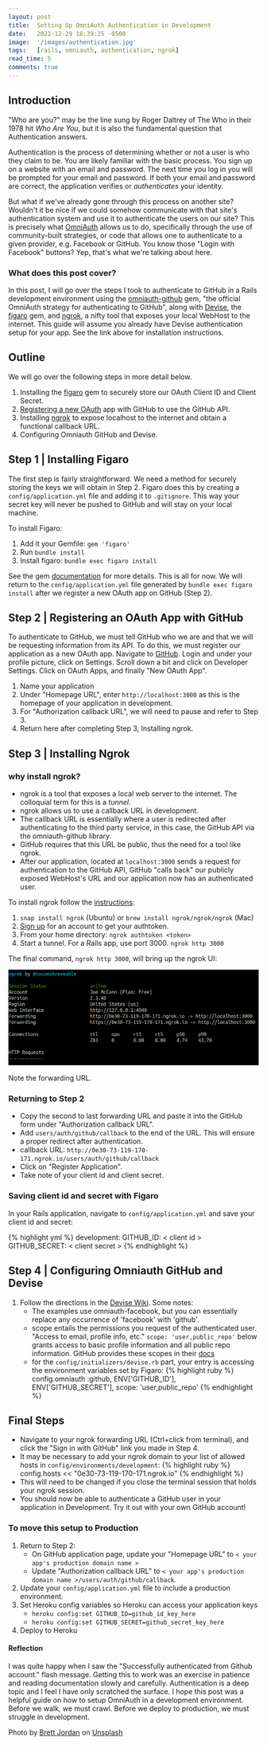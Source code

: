 ```yaml
---
layout: post
title:  Setting Up OmniAuth Authentication in Development
date:   2021-12-29 16:39:25 -0500
image:  '/images/authentication.jpg'
tags:   [rails, omniauth, authentication, ngrok]
read_time: 5
comments: true
---
```


## Introduction

"Who are you?" may be the line sung by Roger Daltrey of The Who in their 1978 hit _Who Are You_, but it is also the fundamental question that Authentication answers.

Authentication is the process of determining whether or not a user is who they claim to be. You are likely familiar with the basic process. You sign up on a website with an email and password. The next time you log in you will be prompted for your email and password. If both your email and password are correct, the application verifies or _authenticates_ your identity.

But what if we've already gone through this process on another site? Wouldn't it be nice if we could somehow communicate with that site's authentication system and use it to authenticate the users on our site? This is precisely what [OmniAuth](https://github.com/omniauth/omniauth) allows us to do, specifically through the use of community-built strategies, or code that allows one to authenticate to a given provider, e.g. Facebook or GitHub. You know those "Login with Facebook" buttons? Yep, that's what we're talking about here.

### What does this post cover?

In this post, I will go over the steps I took to authenticate to GitHub in a Rails development environment using the [omniauth-github](https://github.com/omniauth/omniauth-github) gem, "the official OmniAuth strategy for authenticating to GitHub", along with [Devise](https://github.com/heartcombo/devise), the [figaro](https://github.com/laserlemon/figaro) gem, and [ngrok](https://ngrok.com/), a nifty tool that exposes your local WebHost to the internet. This guide will assume you already have Devise authentication setup for your app. See the link above for installation instructions.

## Outline

We will go over the following steps in more detail below.

1. Installing the [figaro](https://github.com/laserlemon/figaro) gem to securely store our OAuth Client ID and Client Secret.
2. [Registering a new OAuth](https://github.com/settings/developers) app with GitHub to use the GitHub API.
3. Installing [ngrok](https://dashboard.ngrok.com/get-started/setup) to expose localhost to the internet and obtain a functional callback URL.
4. Configuring Omniauth GitHub and Devise.

## Step 1 | Installing Figaro

The first step is fairly straightforward. We need a method for securely storing the keys we will obtain in Step 2. Figaro does this by creating a `config/application.yml` file and adding it to `.gitignore`. This way your secret key will never be pushed to GitHub and will stay on your local machine.

To install Figaro:

  1. Add it your Gemfile: `gem 'figaro'`
  2. Run `bundle install`
  3. Install figaro: `bundle exec figaro install`

See the gem [documentation](https://github.com/laserlemon/figaro) for more details. This is all for now. We will return to the `config/application.yml` file generated by `bundle exec figaro install` after we register a new OAuth app on GitHub (Step 2).

## Step 2 | Registering an OAuth App with GitHub

To authenticate to GitHub, we must tell GitHub who we are and that we will be requesting information from its API. To do this, we must register our application as a new OAuth app. Navigate to [GitHub](https://github.com). Login and under your profile picture, click on Settings. Scroll down a bit and click on Developer Settings. Click on OAuth Apps, and finally "New OAuth App".

1. Name your application
2. Under "Homepage URL", enter `http://localhost:3000` as this is the homepage of your application in development.
3. For "Authorization callback URL", we will need to pause and refer to Step 3.
4. Return here after completing Step 3, Installing ngrok.

## Step 3 | Installing Ngrok

### why install ngrok?

- ngrok is a tool that exposes a local web server to the internet. The colloquial term for this is a _tunnel_.
- ngrok allows us to use a callback URL in development.
- The callback URL is essentially where a user is redirected after authenticating to the third party service, in this case, the GitHub API via the omniauth-github library.
- GitHub requires that this URL be public, thus the need for a tool like ngrok.
- After our application, located at `localhost:3000` sends a request for authentication to the GitHub API, GitHub "calls back" our publicly exposed WebHost's URL and our application now has an authenticated user.

To install ngrok follow the [instructions](https://ngrok.com/download):

1. `snap install ngrok` (Ubuntu) or `brew install ngrok/ngrok/ngrok` (Mac)
2. [Sign up](https://dashboard.ngrok.com/signup) for an account to get your authtoken.
3. From your home directory: `ngrok authtoken <token>`
4. Start a tunnel. For a Rails app, use port 3000. `ngrok http 3000`

The final command, `ngrok http 3000`, will bring up the ngrok UI:

![The ngrok interface](../images/ngrok.png "Viewing the ngrok interface")

Note the forwarding URL.

### Returning to Step 2

- Copy the second to last forwarding URL and paste it into the GitHub form under "Authorization callback URL".
- Add `users/auth/github/callback` to the end of the URL. This will ensure a proper redirect after authentication.
- callback URL: `http://0e30-73-119-170-171.ngrok.io/users/auth/github/callback`
- Click on "Register Application".
- Take note of your client id and client secret.

### Saving client id and secret with Figaro

In your Rails application, navigate to `config/application.yml` and save your client id and secret:

{% highlight yml %}
development:
  GITHUB_ID: < client id >
  GITHUB_SECRET: < client secret >
{% endhighlight %}

## Step 4 | Configuring Omniauth GitHub and Devise

1. Follow the directions in the [Devise Wiki](https://github.com/heartcombo/devise/wiki/OmniAuth:-Overview). Some notes:
    - The examples use omniauth-facebook, but you can essentially replace any occurrence of 'facebook' with 'github'.
    - scope entails the permissions you request of the authenticated user. "Access to email, profile info, etc." `scope: 'user,public_repo'` below grants access to basic profile information and all public repo information. GitHub provides these scopes in their [docs](https://docs.github.com/en/developers/apps/building-oauth-apps/scopes-for-oauth-apps)
    - for the `config/initializers/devise.rb` part, your entry is accessing the environment variables set by Figaro:
    {% highlight ruby %}
      config.omniauth :github, ENV['GITHUB_ID'], ENV['GITHUB_SECRET'], scope: 'user,public_repo'
    {% endhighlight %}

## Final Steps

- Navigate to your ngrok forwarding URL (Ctrl+click from terminal), and click the "Sign in with GitHub" link you made in Step 4.
- It may be necessary to add your ngrok domain to your list of allowed hosts in `config/environments/development`:
{% highlight ruby %}
  config.hosts << "0e30-73-119-170-171.ngrok.io"
{% endhighlight %}
- This will need to be changed if you close the terminal session that holds your ngrok session.
- You should now be able to authenticate a GitHub user in your application in Development. Try it out with your own GitHub account!

### To move this setup to Production

1. Return to Step 2:
     - On GitHub application page, update your "Homepage URL" to
     `< your app's production domain name >`
     - Update "Authorization callback URL" to `< your app's production domain name >/users/auth/github/callback`.
2. Update your `config/application.yml` file to include a production environment.
3. Set Heroku config variables so Heroku can access your application keys
     - `heroku config:set GITHUB_ID=github_id_key_here`
     - `heroku config:set GITHUB_SECRET=github_secret_key_here`
4. Deploy to Heroku

#### Reflection

I was quite happy when I saw the "Successfully authenticated from Github account." flash message. Getting this to work was an exercise in patience and reading documentation slowly and carefully. Authentication is a deep topic and I feel I have only scratched the surface. I hope this post was a helpful guide on how to setup OmniAuth in a development environment. Before we walk, we must crawl. Before we deploy to production, we must struggle in development.

Photo by <a href="https://unsplash.com/@brett_jordan?utm_source=unsplash&utm_medium=referral&utm_content=creditCopyText">Brett Jordan</a> on <a href="https://unsplash.com/s/photos/authenticity?utm_source=unsplash&utm_medium=referral&utm_content=creditCopyText">Unsplash</a>
  